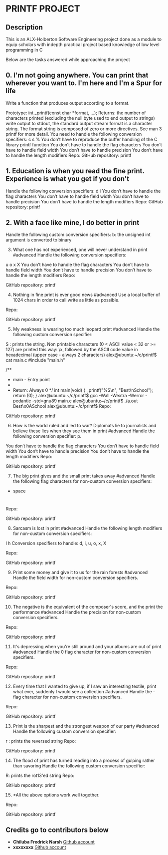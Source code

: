 # PRINTF PROJECT

## Description

This is an ALX-Holberton Software Engineering project done as a module to equip scholars
with indepth practical project based knowledge of low level programming in C

Below are the tasks answered while approaching the project

## 0. I'm not going anywhere. You can print that wherever you want to. I'm here and I'm a Spur for life

Write a function that produces output according to a format.

Prototype: int \_printf(const char \*format, ...);
Returns: the number of characters printed (excluding the null byte used to end output to strings)
write output to stdout, the standard output stream
format is a character string. The format string is composed of zero or more directives. See man 3 printf for more detail. You need to handle the following conversion specifiers:
c
s
%
You don’t have to reproduce the buffer handling of the C library printf function
You don’t have to handle the flag characters
You don’t have to handle field width
You don’t have to handle precision
You don’t have to handle the length modifiers
Repo:
GitHub repository: printf

## 1. Education is when you read the fine print. Experience is what you get if you don't

Handle the following conversion specifiers:
d
i
You don’t have to handle the flag characters
You don’t have to handle field width
You don’t have to handle precision
You don’t have to handle the length modifiers
Repo:
GitHub repository: printf

## 2. With a face like mine, I do better in print

Handle the following custom conversion specifiers:
b: the unsigned int argument is converted to binary

3. What one has not experienced, one will never understand in print
   #advanced
   Handle the following conversion specifiers:

u
o
x
X
You don’t have to handle the flag characters
You don’t have to handle field width
You don’t have to handle precision
You don’t have to handle the length modifiers
Repo:

GitHub repository: printf

4. Nothing in fine print is ever good news
   #advanced
   Use a local buffer of 1024 chars in order to call write as little as possible.

Repo:

GitHub repository: printf

5. My weakness is wearing too much leopard print
   #advanced
   Handle the following custom conversion specifier:

S : prints the string.
Non printable characters (0 < ASCII value < 32 or >= 127) are printed this way: \x, followed by the ASCII code value in hexadecimal (upper case - always 2 characters)
alex@ubuntu:~/c/printf$ cat main.c
#include "main.h"

/\*\*

- main - Entry point
-
- Return: Always 0
  \*/
  int main(void)
  {
  \_printf("%S\n", "Best\nSchool");
  return (0);
  }
  alex@ubuntu:~/c/printf$ gcc -Wall -Wextra -Werror -pedantic -std=gnu89 main.c
  alex@ubuntu:~/c/printf$ ./a.out
  Best\x0ASchool
  alex@ubuntu:~/c/printf$
  Repo:

GitHub repository: printf

6. How is the world ruled and led to war? Diplomats lie to journalists and believe these lies when they see them in print
   #advanced
   Handle the following conversion specifier: p.

You don’t have to handle the flag characters
You don’t have to handle field width
You don’t have to handle precision
You don’t have to handle the length modifiers
Repo:

GitHub repository: printf

7. The big print gives and the small print takes away
   #advanced
   Handle the following flag characters for non-custom conversion specifiers:

- space

#

Repo:

GitHub repository: printf

8. Sarcasm is lost in print
   #advanced
   Handle the following length modifiers for non-custom conversion specifiers:

l
h
Conversion specifiers to handle: d, i, u, o, x, X

Repo:

GitHub repository: printf

9. Print some money and give it to us for the rain forests
   #advanced
   Handle the field width for non-custom conversion specifiers.

Repo:

GitHub repository: printf

10. The negative is the equivalent of the composer's score, and the print the performance
    #advanced
    Handle the precision for non-custom conversion specifiers.

Repo:

GitHub repository: printf

11. It's depressing when you're still around and your albums are out of print
    #advanced
    Handle the 0 flag character for non-custom conversion specifiers.

Repo:

GitHub repository: printf

12. Every time that I wanted to give up, if I saw an interesting textile, print what ever, suddenly I would see a collection
    #advanced
    Handle the - flag character for non-custom conversion specifiers.

Repo:

GitHub repository: printf

13. Print is the sharpest and the strongest weapon of our party
    #advanced
    Handle the following custom conversion specifier:

r : prints the reversed string
Repo:

GitHub repository: printf

14. The flood of print has turned reading into a process of gulping rather than savoring
    Handle the following custom conversion specifier:

R: prints the rot13'ed string
Repo:

GitHub repository: printf

15. \*All the above options work well together.

Repo:

GitHub repository: printf

## Credits go to contributors below

- **Chiluba Fredrick Narsh** [Github account](https://github.com/FredrickNarshChiluba)
- **xxxxxxxx** [Github account](https://github.com/xxxxxx)

